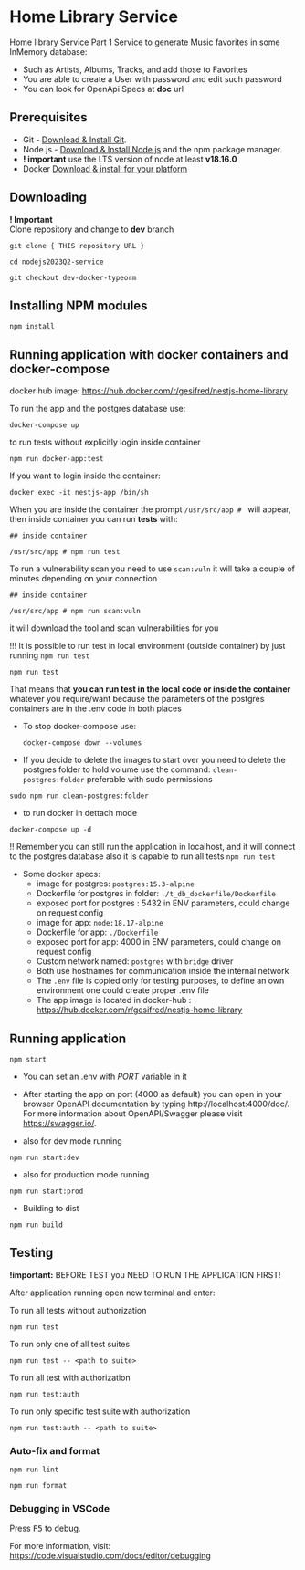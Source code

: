# Home Library Service

Home library Service Part 1
Service to generate Music favorites in some InMemory database:
- Such as Artists, Albums, Tracks, and add those to Favorites 
- You are able to create a User with password and edit such password
- You can look for OpenApi Specs at **doc** url

## Prerequisites

- Git - [Download & Install Git](https://git-scm.com/downloads).
- Node.js - [Download & Install Node.js](https://nodejs.org/en/download/) and the npm package manager.
- **! important** use the LTS version of node at least **v18.16.0**
- Docker [Download & install for your platform](https://docs.docker.com/get-docker/)

## Downloading
**! Important**  
 Clone repository and change to **dev** branch
```
git clone { THIS repository URL }

cd nodejs2023Q2-service

git checkout dev-docker-typeorm
```

## Installing NPM modules

```
npm install
```
## Running application with docker containers and docker-compose
docker hub image: https://hub.docker.com/r/gesifred/nestjs-home-library

To run the app and the postgres database use:
```
docker-compose up
```
to run tests without explicitly login inside container
```
npm run docker-app:test
```

If you want to login inside the container:

```
docker exec -it nestjs-app /bin/sh
```
When you are inside the container the prompt `/usr/src/app # ` will appear, 
then inside container you can run **tests** with:

```
## inside container

/usr/src/app # npm run test
```

To run a vulnerability scan you need to use `scan:vuln` it will take a couple of minutes depending on your connection
```
## inside container

/usr/src/app # npm run scan:vuln
```
it will download the tool and scan vulnerabilities for you

!!! It is possible to run test in local environment (outside container) by just running `npm run test`
```
npm run test
```

That means that **you can run test in the local code or inside the container** whatever you require/want because the parameters of the postgres containers are in the .env code in both places

- To stop docker-compose use:

    ```
    docker-compose down --volumes
    ```
- If you decide to delete the images to start over you need to delete the postgres folder to hold volume
use the command: `clean-postgres:folder` preferable with sudo permissions
```
sudo npm run clean-postgres:folder
```
- to run docker in dettach mode 
```
docker-compose up -d
```

!! Remember you can still run the application in localhost, and it will connect to the postgres database
also it is capable to run all tests `npm run test`

- Some docker specs:
  - image for postgres: `postgres:15.3-alpine`
  - Dockerfile for postgres in folder: `./t_db_dockerfile/Dockerfile`
  - exposed port for postgres : 5432 in ENV parameters, could change on request config
  - image for app: `node:18.17-alpine`
  - Dockerfile for app: `./Dockerfile`
  - exposed port for app: 4000 in ENV parameters, could change on request config
  - Custom network named: `postgres` with `bridge` driver
  - Both use hostnames for communication inside the internal network
  - The `.env` file is copied only for testing purposes, to define an own environment one could create proper .env file
  - The app image is located in docker-hub : https://hub.docker.com/r/gesifred/nestjs-home-library

## Running application

```
npm start
```
- You can set an .env with *PORT* variable in it
- After starting the app on port (4000 as default) you can open
in your browser OpenAPI documentation by typing http://localhost:4000/doc/.
For more information about OpenAPI/Swagger please visit https://swagger.io/.

- also for dev mode running 
```
npm run start:dev
```

- also for production mode running 
```
npm run start:prod
```
- Building to dist
```
npm run build
```
## Testing
**!important:** BEFORE TEST you NEED TO RUN THE APPLICATION FIRST!

After application running open new terminal and enter:

To run all tests without authorization

```
npm run test
```

To run only one of all test suites

```
npm run test -- <path to suite>
```

To run all test with authorization

```
npm run test:auth
```

To run only specific test suite with authorization

```
npm run test:auth -- <path to suite>
```

### Auto-fix and format

```
npm run lint
```

```
npm run format
```

### Debugging in VSCode

Press <kbd>F5</kbd> to debug.

For more information, visit: https://code.visualstudio.com/docs/editor/debugging
